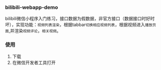 ### bilibili-webapp-demo

bilibili微信小程序入门练习，接口数据为假数据，非官方接口（数据接口时好时坏），实现功能：`视频列表渲染`，根据tabbar`切换相应视频列表`，根据视频进入`播放页面`,并渲染`视频评论`，`相关视频`。

### 使用

1. 下载
2. 在微信开发者工具打开
